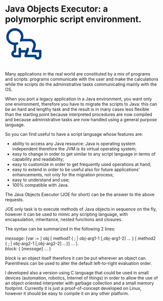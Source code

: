 # Java Objects Executor: a polymorphic script environment.![alt tag](https://raw.githubusercontent.com/mbertacca/joe/master/samples/logojoe/joe.png)

Many applications in the real world are constituted by a mix of programs and scripts: programs communicate with the user and make the calculations while the scripts do the administrative tasks communicating mainly with the OS.

When you port a legacy application in a Java environment, you want only one environment, therefore you have to migrate the scripts to Java: this can be an hard and lengthy task and the result is in many cases less flexible than the starting point because interpreted procedures are now compiled and because administrative tasks are now handled using a general purpose language.

So you can find useful to have a script language whose features are:

- ability to access any Java resource: Java is operating system independent therefore the JVM is its virtual operating system;
- easy to change in order to get similar to any script language in terms of capability and readability;
- easy to customize in order to get frequently used operations at hand;
- easy to extend in order to be useful also for future applications’ enhancements, not only for the migration process;
- easy to understand and use;
- 100% compatible with Java.

The Java Objects Executor (JOE for short) can be the answer to the above requests.

JOE only task is to execute methods of Java objects in sequence on the fly, however it can be used to mimic any scripting language,
with encapsulation, inheritance, nested functions and closures.

The syntax can be summarized in the following 2 lines:

*message:* [var := ] obj [ method1 { ; | obj-arg1-1 [,obj-arg1-2] ... } [ method2 { ; | obj-arg2-1 [,obj-arg2-2] ...}] ... ].  
*block:* { [*message*] ... }

*block* is an object itself therefore it can be put wherever an object can. Parenthesis can be used to alter the default left-to-right evaluation  order.

I developed also a version using C language that could be used in small devices (automation, robotics, Internet of things) in order to allow the use of an object oriented interpreter with garbage collection and a small memory footprint. Currently it is just a proof-of-concept developed on Linux, however it should be easy to compile it on any other platform.

